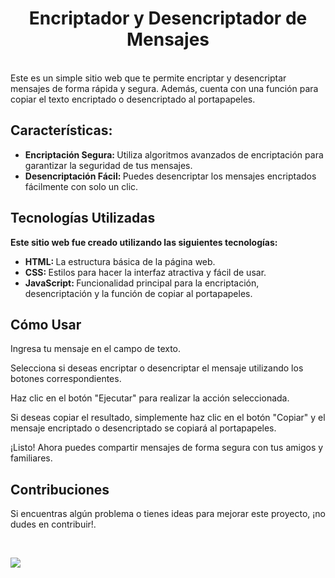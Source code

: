 <h1 align="center"> Encriptador y Desencriptador de Mensajes </h1>
<br>
Este es un simple sitio web que te permite encriptar y desencriptar mensajes de forma rápida y segura. Además, cuenta con una función para copiar el texto encriptado o desencriptado al portapapeles.

<h2 align="left"> Características: </h2>

<ul>
  <li><strong> Encriptación Segura: </strong> Utiliza algoritmos avanzados de encriptación para garantizar la seguridad de tus mensajes. </li>
  <li><strong> Desencriptación Fácil: </strong> Puedes desencriptar los mensajes encriptados fácilmente con solo un clic. </li>
</ul>

<h2 align="left"> Tecnologías Utilizadas </h2>

<strong>Este sitio web fue creado utilizando las siguientes tecnologías:</strong>

<ul>
<li><strong> HTML: </strong> La estructura básica de la página web.</li>

<li><strong> CSS: </strong> Estilos para hacer la interfaz atractiva y fácil de usar.</li>

<li><strong> JavaScript: </strong> Funcionalidad principal para la encriptación, desencriptación y la función de copiar al portapapeles.</li>
</ul>

<h2 align="left"> Cómo Usar </h2>

Ingresa tu mensaje en el campo de texto.

Selecciona si deseas encriptar o desencriptar el mensaje utilizando los botones correspondientes.

Haz clic en el botón "Ejecutar" para realizar la acción seleccionada.

Si deseas copiar el resultado, simplemente haz clic en el botón "Copiar" y el mensaje encriptado o desencriptado se copiará al portapapeles.

¡Listo! Ahora puedes compartir mensajes de forma segura con tus amigos y familiares.

<h2 align="left"> Contribuciones </h2>

Si encuentras algún problema o tienes ideas para mejorar este proyecto, ¡no dudes en contribuir!.

<br>
<p align="left">
   <img src="https://img.shields.io/badge/STATUS-EN%20DESARROLLO-green">
</p>
